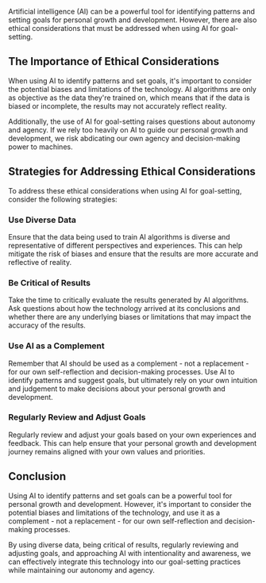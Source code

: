 
Artificial intelligence (AI) can be a powerful tool for identifying patterns and setting goals for personal growth and development. However, there are also ethical considerations that must be addressed when using AI for goal-setting.

The Importance of Ethical Considerations
----------------------------------------

When using AI to identify patterns and set goals, it's important to consider the potential biases and limitations of the technology. AI algorithms are only as objective as the data they're trained on, which means that if the data is biased or incomplete, the results may not accurately reflect reality.

Additionally, the use of AI for goal-setting raises questions about autonomy and agency. If we rely too heavily on AI to guide our personal growth and development, we risk abdicating our own agency and decision-making power to machines.

Strategies for Addressing Ethical Considerations
------------------------------------------------

To address these ethical considerations when using AI for goal-setting, consider the following strategies:

### Use Diverse Data

Ensure that the data being used to train AI algorithms is diverse and representative of different perspectives and experiences. This can help mitigate the risk of biases and ensure that the results are more accurate and reflective of reality.

### Be Critical of Results

Take the time to critically evaluate the results generated by AI algorithms. Ask questions about how the technology arrived at its conclusions and whether there are any underlying biases or limitations that may impact the accuracy of the results.

### Use AI as a Complement

Remember that AI should be used as a complement - not a replacement - for our own self-reflection and decision-making processes. Use AI to identify patterns and suggest goals, but ultimately rely on your own intuition and judgement to make decisions about your personal growth and development.

### Regularly Review and Adjust Goals

Regularly review and adjust your goals based on your own experiences and feedback. This can help ensure that your personal growth and development journey remains aligned with your own values and priorities.

Conclusion
----------

Using AI to identify patterns and set goals can be a powerful tool for personal growth and development. However, it's important to consider the potential biases and limitations of the technology, and use it as a complement - not a replacement - for our own self-reflection and decision-making processes.

By using diverse data, being critical of results, regularly reviewing and adjusting goals, and approaching AI with intentionality and awareness, we can effectively integrate this technology into our goal-setting practices while maintaining our autonomy and agency.
